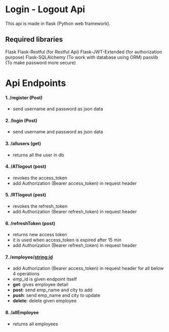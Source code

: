 # Login - Logout Api
This api is made in flask (Python web framework).

## Required libraries
Flask
Flask-Restful (for Restful Api)
Flask-JWT-Extended (for authorization purpose)
Flask-SQLAlchemy (To work with database using ORM)
passlib (To make password more secure)

# Api Endpoints

#### 1. /register (Post)
  - send username and password as json data

#### 2. /login (Post)
  - send username and password as json data

#### 3. /allusers (get)
  - returns all the user in db

#### 4. /ATlogout (post)
  - revokes the access_token
  - add Authorization (Bearer access_token) in request header

#### 5. /RTlogout (post)
  - revokes the refresh_token
  - add Authorization (Bearer refresh_token) in request header

#### 6. /refreshToken (post)
  - returns new access token
  - it is used when access_token is expired after 15 min
  - add Authorization (Bearer refresh_token) in request header

#### 7. /employee/<string:id>
  - add Authorization (Bearer access_token) in request header for all below 4 operations
  - emp_id is given endpoint itself
  -  **get**: gives employee detail
  -  **post**: send emp_name and city to add
  -  **push**: send emp_name and city to update
  -  **delete**: delete given employee

#### 8. /allEmployee
  - returns all employees 
